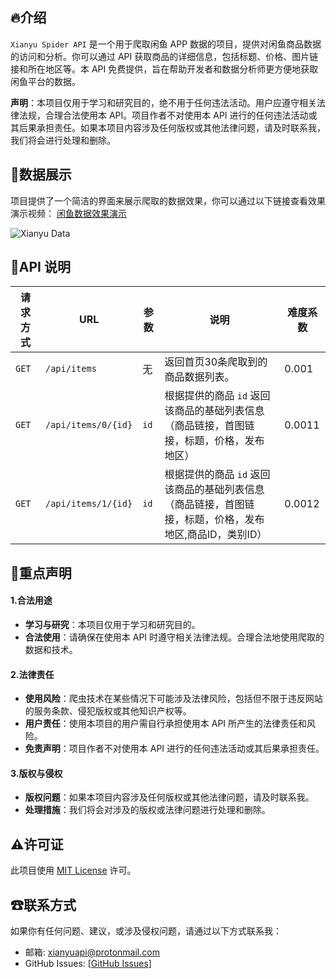 ## 🔥介绍

`Xianyu Spider API` 是一个用于爬取闲鱼 APP 数据的项目，提供对闲鱼商品数据的访问和分析。你可以通过 API 获取商品的详细信息，包括标题、价格、图片链接和所在地区等。本 API 免费提供，旨在帮助开发者和数据分析师更方便地获取闲鱼平台的数据。

**声明**：本项目仅用于学习和研究目的，绝不用于任何违法活动。用户应遵守相关法律法规，合理合法使用本 API。项目作者不对使用本 API 进行的任何违法活动或其后果承担责任。如果本项目内容涉及任何版权或其他法律问题，请及时联系我，我们将会进行处理和删除。

## 👻数据展示

项目提供了一个简洁的界面来展示爬取的数据效果，你可以通过以下链接查看效果演示视频：
[闲鱼数据效果演示](https://youtu.be/LL1ilLlo-7Q)

![Xianyu Data](https://github.com/user-attachments/assets/9c6f712e-6b7c-4e1e-99a3-29171af40c6c)


## 👻API 说明

| 请求方式 | URL                  | 参数     | 说明                                            |难度系数 |
|----------|----------------------|----------|-------------------------------------------------|----------|
| `GET`    | `/api/items`         | 无       | 返回首页30条爬取到的商品数据列表。                   |0.001|
| `GET`    | `/api/items/0/{id}`    | `id`     | 根据提供的商品 `id` 返回该商品的基础列表信息（商品链接，首图链接，标题，价格，发布地区）       |0.0011|
| `GET`    | `/api/items/1/{id}`    | `id`     | 根据提供的商品 `id` 返回该商品的基础列表信息（商品链接，首图链接，标题，价格，发布地区,商品ID，类别ID）       |0.0012|

## 🚫重点声明

#### 1.合法用途

- **学习与研究**：本项目仅用于学习和研究目的。
- **合法使用**：请确保在使用本 API 时遵守相关法律法规。合理合法地使用爬取的数据和技术。

#### 2.法律责任

- **使用风险**：爬虫技术在某些情况下可能涉及法律风险，包括但不限于违反网站的服务条款、侵犯版权或其他知识产权等。
- **用户责任**：使用本项目的用户需自行承担使用本 API 所产生的法律责任和风险。
- **免责声明**：项目作者不对使用本 API 进行的任何违法活动或其后果承担责任。

#### 3.版权与侵权

- **版权问题**：如果本项目内容涉及任何版权或其他法律问题，请及时联系我。
- **处理措施**：我们将会对涉及的版权或法律问题进行处理和删除。

## ⚠许可证

此项目使用 [MIT License](LICENSE) 许可。

## ☎联系方式

如果你有任何问题、建议，或涉及侵权问题，请通过以下方式联系我：

- 邮箱: xianyuapi@protonmail.com
- GitHub Issues: [[GitHub Issues](https://github.com/yourusername/xianyu_spider_api/issues)]
